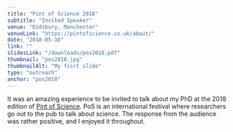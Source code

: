 ```yaml
---
title: "Pint of Science 2018"
subtitle: "Invited Speaker"
venue: "Didsbury, Manchester"
venueLink: "https://pintofscience.co.uk/about/"
date: "2018-05-16"
link: ""
slidesLink: "/downloads/pos2018.pdf"
thumbnail: "pos2018.jpg"
thumbnailAlt: "My fisrt slide"
type: "outreach"
anchor: "pos2018"
---
```

It was an amazing experience to be invited to talk about my PhD at the 2018 edition of [Pint of Science](https://pintofscience.co.uk/about/). PoS is an international festival where researchers go out to the pub to talk about science. The response from the audience was rather positive, and I enjoyed it throughout.